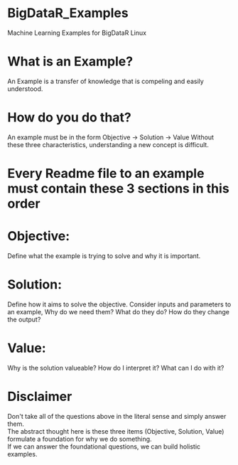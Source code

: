 BigDataR_Examples
=================

Machine Learning Examples for BigDataR Linux

What is an Example?
===================

An Example is a transfer of knowledge that is compeling and easily understood.

How do you do that?
===================

An example must be in the form 
  Objective  ->   Solution  ->  Value
Without these three characteristics, understanding a new concept is difficult.


Every Readme file to an example must contain these 3 sections in this order
===========================================================================

Objective:
=========
Define what the example is trying to solve and why it is important.

Solution:
========
Define how it aims to solve the objective.  Consider inputs and parameters to an example, Why do we need them? What do they do? How do they change the output?

Value:
======
Why is the solution valueable? How do I interpret it? What can I do with it?


Disclaimer
==========
Don't take all of the questions above in the literal sense and simply answer them.  
The abstract thought here is these three items (Objective, Solution, Value) formulate a foundation for why we do something.  
If we can answer the foundational questions, we can build holistic examples. 